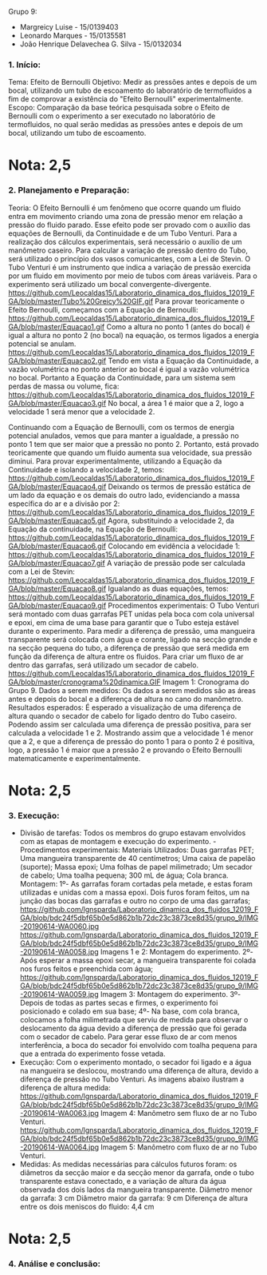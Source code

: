 Grupo 9:
- Margreicy Luise - 15/0139403
- Leonardo Marques - 15/0135581
- João Henrique Delavechea G. Silva - 15/0132034

### 1.	Início:
Tema: Efeito de Bernoulli
Objetivo:
Medir as pressões antes e depois de um bocal, utilizando um tubo de escoamento do laboratório de termofluidos a fim de comprovar a existência do "Efeito Bernoulli" experimentalmente.
Escopo:
Comparação da base teórica pesquisada sobre o Efeito de Bernoulli com o experimento a ser executado no laboratório de termofluidos, no qual serão medidas as pressões antes e depois de um bocal, utilizando um tubo de escoamento.

# Nota: 2,5

### 2.	Planejamento e Preparação:
Teoria:
O Efeito Bernoulli é um fenômeno que ocorre quando um fluido entra em movimento criando uma zona de pressão menor em relação a pressão do fluido parado. Esse efeito pode ser provado com o auxílio das equações de Bernoulli, da Continuidade e de um Tubo Venturi. Para a realização dos cálculos experimentais, será necessário o auxílio de um manômetro caseiro. Para calcular a variação de pressão dentro do Tubo, será utilizado o princípio dos vasos comunicantes, com a Lei de Stevin. O Tubo Venturi é um instrumento que indica a variação de pressão exercida por um fluido em movimento por meio de  tubos com áreas variáveis. Para o experimento será utilizado um bocal convergente-divergente.
https://github.com/Leocaldas15/Laboratorio_dinamica_dos_fluidos_12019_FGA/blob/master/Tubo%20Greicy%20GIF.gif
Para provar teoricamente o Efeito Bernoulli, começamos com a Equação de Bernoulli:
https://github.com/Leocaldas15/Laboratorio_dinamica_dos_fluidos_12019_FGA/blob/master/Equacao1.gif
Como a altura no ponto 1 (antes do bocal) é igual a altura no ponto 2 (no bocal) na equação, os termos ligados a energia potencial se anulam.
https://github.com/Leocaldas15/Laboratorio_dinamica_dos_fluidos_12019_FGA/blob/master/Equacao2.gif
 Tendo em vista a Equação da Continuidade, a vazão volumétrica no ponto anterior ao bocal é igual a vazão volumétrica no bocal. Portanto a Equação da Continuidade, para um sistema sem perdas de massa ou volume, fica:
 https://github.com/Leocaldas15/Laboratorio_dinamica_dos_fluidos_12019_FGA/blob/master/Equacao3.gif
 No bocal, a área 1 é maior que a 2, logo a velocidade 1 será menor que a velocidade 2.
  
  Continuando com a Equação de Bernoulli, com os termos de energia potencial anulados, vemos que para manter a igualdade, a pressão no ponto 1 tem que ser maior que a pressão no ponto 2. Portanto, está provado teoricamente que quando um fluido aumenta sua velocidade, sua pressão diminui.
  Para provar experimentalmente, utilizando a Equação da Continuidade e isolando a velocidade 2, temos:
https://github.com/Leocaldas15/Laboratorio_dinamica_dos_fluidos_12019_FGA/blob/master/Equacao4.gif
 Deixando os termos de pressão estática de um lado da equação e os demais do outro lado, evidenciando a massa específica do ar e a divisão por 2:
 https://github.com/Leocaldas15/Laboratorio_dinamica_dos_fluidos_12019_FGA/blob/master/Equacao5.gif
 Agora, substituindo a velocidade 2, da Equação da continuidade, na Equação de Bernoulli:
https://github.com/Leocaldas15/Laboratorio_dinamica_dos_fluidos_12019_FGA/blob/master/Equacao6.gif
 Colocando em evidência a velocidade 1:
 https://github.com/Leocaldas15/Laboratorio_dinamica_dos_fluidos_12019_FGA/blob/master/Equacao7.gif
 A variação de pressão pode ser calculada com a Lei de Stevin:
 https://github.com/Leocaldas15/Laboratorio_dinamica_dos_fluidos_12019_FGA/blob/master/Equacao8.gif
  Igualando as duas equações, temos:
https://github.com/Leocaldas15/Laboratorio_dinamica_dos_fluidos_12019_FGA/blob/master/Equacao9.gif
 Procedimentos experimentais:
O Tubo Venturi será montado com duas garrafas PET unidas pela boca com cola universal e epoxi, em cima de uma base para garantir que o Tubo esteja estável durante o experimento. Para medir a diferença de pressão, uma mangueira transparente será colocada com água e corante, ligado na secção grande e na secção pequena do tubo, a diferença de pressão que será medida em função da diferença de altura entre os fluidos. Para criar um fluxo de ar dentro das garrafas, será utilizado um secador de cabelo.
https://github.com/Leocaldas15/Laboratorio_dinamica_dos_fluidos_12019_FGA/blob/master/cronograma%20dinamica.GIF
 Imagem 1: Cronograma do Grupo 9.
Dados a serem medidos:
Os dados a serem medidos são as áreas antes e depois do bocal e a diferença de altura no cano do manômetro.
Resultados esperados:
 É esperado a visualização de uma diferença de altura quando o secador de cabelo for ligado dentro do Tubo caseiro. Podendo assim ser calculada uma diferença de pressão positiva, para ser calculada a velocidade 1 e 2. Mostrando assim que a velocidade 1 é menor que a 2, e que a diferença de pressão do ponto 1 para o ponto 2 é positiva, logo, a pressão 1 é maior que a pressão 2 e provando o Efeito Bernoulli matematicamente e experimentalmente.
 
 # Nota: 2,5

### 3.	Execução:
- Divisão de tarefas:
Todos os membros do grupo estavam envolvidos com as etapas de montagem e execução do experimento.
-Procedimentos experimentais:
   Materiais Utilizados:
    Duas garrafas PET;
		  Uma mangueira transparente de 40 centímetros;
		  Uma caixa de papelão (suporte);
  		Massa epoxi;
  	 Uma folhas de papel milimetrado;
  	 Um secador de cabelo;
 		 Uma toalha pequena;
 		 300 mL de água;
  		Cola branca.
Montagem:
1º- As garrafas foram cortadas pela metade, e estas foram utilizadas e unidas com a massa epoxi. Dois furos foram feitos, um na junção das bocas das garrafas e outro no corpo de uma das garrafas;
https://github.com/lgnsparda/Laboratorio_dinamica_dos_fluidos_12019_FGA/blob/bdc24f5dbf65b0e5d862b1b72dc23c3873ce8d35/grupo_9/IMG-20190614-WA0060.jpg
https://github.com/lgnsparda/Laboratorio_dinamica_dos_fluidos_12019_FGA/blob/bdc24f5dbf65b0e5d862b1b72dc23c3873ce8d35/grupo_9/IMG-20190614-WA0058.jpg
Imagens 1 e 2: Montagem do experimento.
2º- Após esperar a massa epoxi secar, a mangueira transparente foi colada nos furos feitos e preenchida com água;
https://github.com/lgnsparda/Laboratorio_dinamica_dos_fluidos_12019_FGA/blob/bdc24f5dbf65b0e5d862b1b72dc23c3873ce8d35/grupo_9/IMG-20190614-WA0059.jpg
Imagem 3: Montagem do experimento.
3º- Depois de todas as partes secas e firmes, o experimento foi posicionado e colado em sua base;
4º- Na base, com cola branca, colocamos a folha milimetrada que serviu de medida para observar o deslocamento da água devido a diferença de pressão que foi gerada com o secador de cabelo. Para gerar esse fluxo de ar com menos interferência, a boca do secador foi envolvido com toalha pequena para que a entrada do experimento fosse vetada.
- Execução:
Com o experimento montado, o secador foi ligado e a água na mangueira se deslocou, mostrando uma diferença de altura, devido a diferença de pressão no Tubo Venturi.
As imagens abaixo ilustram a diferença de altura medida:
https://github.com/lgnsparda/Laboratorio_dinamica_dos_fluidos_12019_FGA/blob/bdc24f5dbf65b0e5d862b1b72dc23c3873ce8d35/grupo_9/IMG-20190614-WA0063.jpg
Imagem 4: Manômetro sem fluxo de ar no Tubo Venturi.
https://github.com/lgnsparda/Laboratorio_dinamica_dos_fluidos_12019_FGA/blob/bdc24f5dbf65b0e5d862b1b72dc23c3873ce8d35/grupo_9/IMG-20190614-WA0064.jpg
Imagem 5: Manômetro com fluxo de ar no Tubo Venturi.
- Medidas:
As medidas necessárias para cálculos futuros foram: os diâmetros da secção maior e da secção menor da garrafa, onde o tubo transparente estava conectado, e a variação de altura da água observada dos dois lados da mangueira transparente.
Diâmetro menor da garrafa: 3 cm
Diâmetro maior da garrafa: 9 cm
Diferença de altura entre os dois meniscos do fluido: 4,4 cm

# Nota: 2,5

### 4.	Análise e conclusão:
